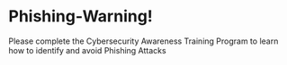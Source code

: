 # Phishing-Warning!
Please complete the Cybersecurity Awareness Training Program to learn how to identify and avoid Phishing Attacks
